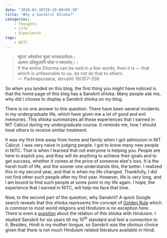 ```yaml
---
date: "2018-01-30T20:29:00+05:30"
title: "Why a Sanskrit Shloka?"
categories:
    - Thoughts
    - Life
    - Experience
tags:
    - NITC
---
```


>   श्रूयतां धर्मसर्वस्वं श्रुत्वा चाप्यवधार्यताम्।<br>
    आत्मनः प्रतिकूलानि परेषां न समाचरेत्।।<br/>
    If the entire Dharma can be said in a few words, then it is — that which is unfavorable to us, do not do that to others.<br> 
    —  Padmapuraana, shrushti 19/357–358


So when you landed on this blog, the first thing you might have noticed is that the home page of this blog has a Sanskrit shloka. Many people ask me, why did I choose to display a Sanskrit shloka on my blog.

There is no one answer to this question. There have been several incidents in my undergraduate life, which have given me a lot of good and evil memories. This shloka summarizes all those experiences that I earned in NIT Calicut during my undergraduate course. It reminds me, how I should treat others to receive similar treatment.

It was my first time away from home and family when I got admission in NIT Calicut. I was very naive in judging people. I got to know many new people in NITC. That is when I learned that not everyone is helping you. People are here to exploit you, and they will do anything to achieve their goals and to get success, whether it comes at the price of someone else's loss. It is the harsh truth of life, and the sooner one understands this, the better. I realized this in my second year, and that is when my life changed. Thankfully, I did not find other such people after my first year. However, life is very long, and I am bound to find such people at some point in my life again. I hope, the experience that I earned in NITC, will help me face that time.

Now, to the second part of the question, why Sanskrit? A quick Google search reveals that this shloka represents the concept of [Golden Rule](https://en.wikipedia.org/wiki/Golden_Rule) which is common to most world religions and Hinduism is no exception here. There is even a [question](https://hinduism.stackexchange.com/questions/21431/what-all-hindu-scriptures-advocate-the-golden-rule-and-what-is-the-oldest-hindu) about the relation of this shloka with Hinduism. I studied Sanskrit for six years till my 10<sup>th</sup> standard and feel a connection to it. Besides, Hindi is my mother tongue, so Sanskrit was the obvious choice given that there is not much Hinduism related literature available in Hindi.

